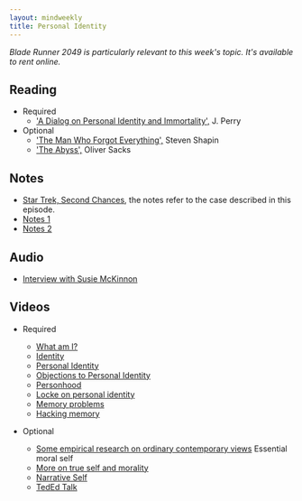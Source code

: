 ```yaml
---
layout: mindweekly
title: Personal Identity
---
```

*Blade Runner 2049 is particularly relevant to this week's topic. It's available to rent online.*


## Reading
+ Required
	+ ['A Dialog on Personal Identity and Immortality',](Perry.pdf) J. Perry
+ Optional 
	+ ['The Man Who Forgot Everything',](/self/personalidentity2/m.pdf) Steven Shapin
	+ ['The Abyss',](/self/personalidentity2/a.pdf) Oliver Sacks

## Notes 
+ [Star Trek, Second Chances](http://www.dailymotion.com/video/x53w3ti), the notes refer to the case described in this episode.
+ [Notes 1](notes)
+ [Notes 2](/self/personalidentity2/notes)

## Audio
+ [Interview with Susie McKinnon](https://www.cbc.ca/player/play/2670406429)

## Videos
+ Required
	+ [What am I?](https://www.youtube.com/watch?v=oocunV4JX4w)
	+ [Identity](https://www.youtube.com/watch?v=-TFCMK4i2lo)
	+ [Personal Identity](https://www.youtube.com/watch?v=trqDnLNRuSc)
	+ [Objections to Personal Identity](https://www.youtube.com/watch?v=17WiQ_tNld4)
	+ [Personhood](https://www.youtube.com/watch?v=GxM9BZeRrUI)
	+ [Locke on personal identity](https://www.youtube.com/playlist?list=PLtKNX4SfKpzW7-RzDGW1pCDR_JTZhVAbj)
	+ [Memory problems](https://www.youtube.com/watch?v=PB2OegI6wvI) 
	+ [Hacking memory](https://www.youtube.com/watch?v=601_pvMuSvo)

+ Optional
	+ [Some empirical research on ordinary contemporary views](https://www.youtube.com/watch?v=b5kDRza-Xqs&list=PLtKNX4SfKpzWONjJBMV9qFvSN8zfFtraA) Essential moral self
	+ [More on true self and morality](https://www.youtube.com/watch?v=rMYdKz4xxMc&index=2&list=PLtKNX4SfKpzWONjJBMV9qFvSN8zfFtraA)
	+ [Narrative Self](https://www.youtube.com/watch?v=lcIqoN9oRgo&index=3&list=PLtKNX4SfKpzWONjJBMV9qFvSN8zfFtraA)
	+ [TedEd Talk](https://www.youtube.com/watch?v=UHwVyplU3Pg)

